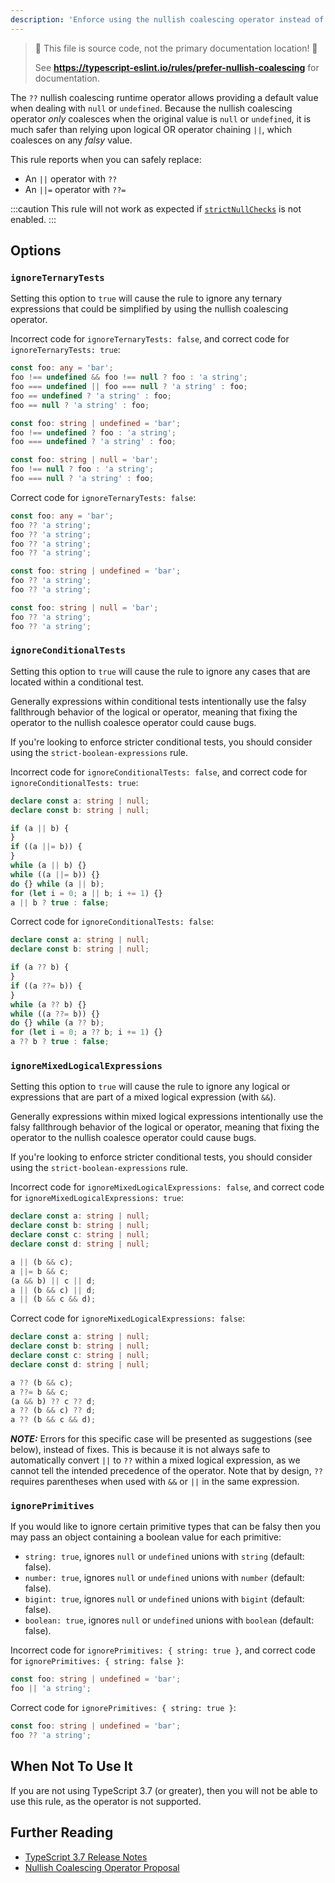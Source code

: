 ```yaml
---
description: 'Enforce using the nullish coalescing operator instead of logical assignments or chaining.'
---
```


> 🛑 This file is source code, not the primary documentation location! 🛑
>
> See **https://typescript-eslint.io/rules/prefer-nullish-coalescing** for documentation.

The `??` nullish coalescing runtime operator allows providing a default value when dealing with `null` or `undefined`.
Because the nullish coalescing operator _only_ coalesces when the original value is `null` or `undefined`, it is much safer than relying upon logical OR operator chaining `||`, which coalesces on any _falsy_ value.

This rule reports when you can safely replace:

- An `||` operator with `??`
- An `||=` operator with `??=`

:::caution
This rule will not work as expected if [`strictNullChecks`](https://www.typescriptlang.org/tsconfig#strictNullChecks) is not enabled.
:::

## Options

### `ignoreTernaryTests`

Setting this option to `true` will cause the rule to ignore any ternary expressions that could be simplified by using the nullish coalescing operator.

Incorrect code for `ignoreTernaryTests: false`, and correct code for `ignoreTernaryTests: true`:

```ts
const foo: any = 'bar';
foo !== undefined && foo !== null ? foo : 'a string';
foo === undefined || foo === null ? 'a string' : foo;
foo == undefined ? 'a string' : foo;
foo == null ? 'a string' : foo;

const foo: string | undefined = 'bar';
foo !== undefined ? foo : 'a string';
foo === undefined ? 'a string' : foo;

const foo: string | null = 'bar';
foo !== null ? foo : 'a string';
foo === null ? 'a string' : foo;
```

Correct code for `ignoreTernaryTests: false`:

```ts
const foo: any = 'bar';
foo ?? 'a string';
foo ?? 'a string';
foo ?? 'a string';
foo ?? 'a string';

const foo: string | undefined = 'bar';
foo ?? 'a string';
foo ?? 'a string';

const foo: string | null = 'bar';
foo ?? 'a string';
foo ?? 'a string';
```

### `ignoreConditionalTests`

Setting this option to `true` will cause the rule to ignore any cases that are located within a conditional test.

Generally expressions within conditional tests intentionally use the falsy fallthrough behavior of the logical or operator, meaning that fixing the operator to the nullish coalesce operator could cause bugs.

If you're looking to enforce stricter conditional tests, you should consider using the `strict-boolean-expressions` rule.

Incorrect code for `ignoreConditionalTests: false`, and correct code for `ignoreConditionalTests: true`:

```ts
declare const a: string | null;
declare const b: string | null;

if (a || b) {
}
if ((a ||= b)) {
}
while (a || b) {}
while ((a ||= b)) {}
do {} while (a || b);
for (let i = 0; a || b; i += 1) {}
a || b ? true : false;
```

Correct code for `ignoreConditionalTests: false`:

```ts
declare const a: string | null;
declare const b: string | null;

if (a ?? b) {
}
if ((a ??= b)) {
}
while (a ?? b) {}
while ((a ??= b)) {}
do {} while (a ?? b);
for (let i = 0; a ?? b; i += 1) {}
a ?? b ? true : false;
```

### `ignoreMixedLogicalExpressions`

Setting this option to `true` will cause the rule to ignore any logical or expressions that are part of a mixed logical expression (with `&&`).

Generally expressions within mixed logical expressions intentionally use the falsy fallthrough behavior of the logical or operator, meaning that fixing the operator to the nullish coalesce operator could cause bugs.

If you're looking to enforce stricter conditional tests, you should consider using the `strict-boolean-expressions` rule.

Incorrect code for `ignoreMixedLogicalExpressions: false`, and correct code for `ignoreMixedLogicalExpressions: true`:

```ts
declare const a: string | null;
declare const b: string | null;
declare const c: string | null;
declare const d: string | null;

a || (b && c);
a ||= b && c;
(a && b) || c || d;
a || (b && c) || d;
a || (b && c && d);
```

Correct code for `ignoreMixedLogicalExpressions: false`:

```ts
declare const a: string | null;
declare const b: string | null;
declare const c: string | null;
declare const d: string | null;

a ?? (b && c);
a ??= b && c;
(a && b) ?? c ?? d;
a ?? (b && c) ?? d;
a ?? (b && c && d);
```

**_NOTE:_** Errors for this specific case will be presented as suggestions (see below), instead of fixes. This is because it is not always safe to automatically convert `||` to `??` within a mixed logical expression, as we cannot tell the intended precedence of the operator. Note that by design, `??` requires parentheses when used with `&&` or `||` in the same expression.

### `ignorePrimitives`

If you would like to ignore certain primitive types that can be falsy then you may pass an object containing a boolean value for each primitive:

- `string: true`, ignores `null` or `undefined` unions with `string` (default: false).
- `number: true`, ignores `null` or `undefined` unions with `number` (default: false).
- `bigint: true`, ignores `null` or `undefined` unions with `bigint` (default: false).
- `boolean: true`, ignores `null` or `undefined` unions with `boolean` (default: false).

Incorrect code for `ignorePrimitives: { string: true }`, and correct code for `ignorePrimitives: { string: false }`:

```ts
const foo: string | undefined = 'bar';
foo || 'a string';
```

Correct code for `ignorePrimitives: { string: true }`:

```ts
const foo: string | undefined = 'bar';
foo ?? 'a string';
```

## When Not To Use It

If you are not using TypeScript 3.7 (or greater), then you will not be able to use this rule, as the operator is not supported.

## Further Reading

- [TypeScript 3.7 Release Notes](https://www.typescriptlang.org/docs/handbook/release-notes/typescript-3-7.html)
- [Nullish Coalescing Operator Proposal](https://github.com/tc39/proposal-nullish-coalescing/)
